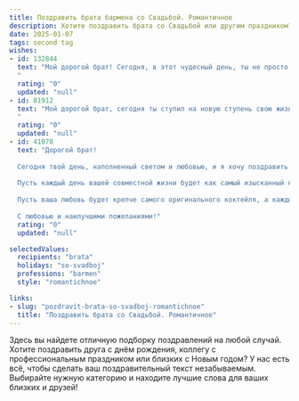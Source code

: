 ```yaml
---
title: Поздравить брата бармена со Свадьбой. Романтичное
description: Хотите поздравить брата со Свадьбой или другим праздником? Наш ИИ создаст незабываемое поздравление, а вы обязательно выделитесь среди других.  
date: 2025-01-07
tags: second tag
wishes:
- id: 132844
  text: "Мой дорогой брат! Сегодня, в этот чудесный день, ты не просто женишься, ты обретаешь свою половинку, свою любовь, свой собственный, неповторимый мир, созданный вдвоем.  Пусть ваш союз будет таким же крепким и насыщенным, как лучший коктейль, смешанный твоими умелыми руками.  Пусть каждый ваш день будет наполнен сладким вкусом счастья, яркими вспышками страсти и нежным ароматом нежности.  Поздравляю вас с этим прекрасным событием!  Будьте счастливы!
  "
  rating: "0"
  updated: "null"
- id: 81912
  text: "Мой дорогой брат, сегодня ты ступил на новую ступень свою жизни - ступень семейного счастья. Пусть твоя барменская душа наполнится вином любви, а твои руки будут всегда полны нежных объятий твоей прекрасной жены. Желаю вам обоим бесконечной любви, радости и долгой, счастливой совместной жизни!
  "
  rating: "0"
  updated: "null"
- id: 41070
  text: "Дорогой брат!
  
  Сегодня твой день, наполненный светом и любовью, и я хочу поздравить тебя с этим замечательным событием — твоей свадьбой! Как бармен, ты всегда умел создавать удивительные коктейли, смешивая разные ингредиенты, чтобы подарить людям радость. Теперь в твоей жизни начнется новый, самый важный «рецепт» — создание семьи.
  
  Пусть каждый день вашей совместной жизни будет как самый изысканный коктейль: с яркими моментами счастья, добавлением нежности и заботы, щепоткой юмора и базой из безусловной любви. Желаю вам находить гармонию и понимание, как в лучших смешанных напитках, и всегда быть друг с другом на одной волне.
  
  Пусть ваша любовь будет крепче самого оригинального коктейля, а каждый миг совместной жизни — настоящим праздником. Счастья вам, брат, и долгих лет вместе!
  
  С любовью и наилучшими пожеланиями!"
  rating: "0"
  updated: "null"

selectedValues:
  recipients: "brata"
  holidays: "so-svadboj"
  professions: "barmen"
  style: "romantichnoe"

links:
- slug: "pozdravit-brata-so-svadboj-romantichnoe"
  title: "Поздравить брата со Свадьбой. Романтичное"
---
```


Здесь вы найдете отличную подборку поздравлений на любой случай.
Хотите поздравить друга с днём рождения, коллегу с профессиональным праздником или близких с Новым годом? У нас есть всё, чтобы сделать ваш поздравительный текст незабываемым. Выбирайте нужную категорию и находите лучшие слова для ваших близких и друзей!
